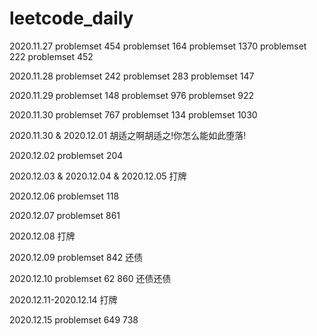 # leetcode_daily

2020.11.27
problemset 454
problemset 164
problemset 1370
problemset 222
problemset 452


2020.11.28
problemset 242
problemset 283
problemset 147


2020.11.29
problemset 148
problemset 976
problemset 922


2020.11.30
problemset 767
problemset 134
problemset 1030


2020.11.30 & 2020.12.01
胡适之啊胡适之!你怎么能如此堕落!


2020.12.02
problemset 204


2020.12.03 & 2020.12.04 & 2020.12.05
打牌

2020.12.06
problemset 118


2020.12.07
problemset 861


2020.12.08
打牌


2020.12.09
problemset 842 还债


2020.12.10
problemset 62 860 还债还债


2020.12.11-2020.12.14
打牌


2020.12.15
problemset 649 738
